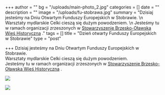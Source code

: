 +++
author = ""
bg = "/uploads/main-photo_2.jpg"
categories = []
date = ""
description = ""
image = "/uploads/fu-stobrawa.jpg"
summary = "Dzisiaj jesteśmy na Dniu Otwartym Funduszy Europejskich w Stobrawie.   \n Warsztaty mydlarskie Celki cieszą się dużym powodzeniem.   \n Jesteśmy tu w ramach organizacji zrzeszonych w [Stowarzyszenie Brzesko-Oławska Wieś Historyczna](https://www.facebook.com/Stowarzyszenie-Brzesko-O%C5%82awska-Wie%C5%9B-Historyczna-546866292057262/?__cft__\\[0\\]=AZV4t8Jn6wCSgy6qAc6UYmsMi80mHxpxYt1pqyxbdt-PhbXiKzO5lQ4hj-Xp4VbiBH9-tgDbeKT36yD1BrBxTz6pmrlk8iNVqdlHrjblfx3RkMl0SvGlyUmpnesflKQ2INKaE3RkVd263yeQ3Tx_JdOas94AMdk37z7pb_fMbXRgvHHlRoI2VF7RBf6jLZBzPeY&__tn__=kK-R) ."
tags = []
title = "Dzień otwarty  Funduszy Europejskich w Stobrawie"
type = "post"

+++
Dzisiaj jesteśmy na Dniu Otwartym Funduszy Europejskich w Stobrawie.  
Warsztaty mydlarskie Celki cieszą się dużym powodzeniem.  
Jesteśmy tu w ramach organizacji zrzeszonych w [Stowarzyszenie Brzesko-Oławska Wieś Historyczna](https://www.facebook.com/Stowarzyszenie-Brzesko-O%C5%82awska-Wie%C5%9B-Historyczna-546866292057262/?__cft__%5B0%5D=AZV4t8Jn6wCSgy6qAc6UYmsMi80mHxpxYt1pqyxbdt-PhbXiKzO5lQ4hj-Xp4VbiBH9-tgDbeKT36yD1BrBxTz6pmrlk8iNVqdlHrjblfx3RkMl0SvGlyUmpnesflKQ2INKaE3RkVd263yeQ3Tx_JdOas94AMdk37z7pb_fMbXRgvHHlRoI2VF7RBf6jLZBzPeY&__tn__=kK-R) .

![](/uploads/fu-stobrawa2.jpg)

![](/uploads/fu-stobrawa1.jpg)